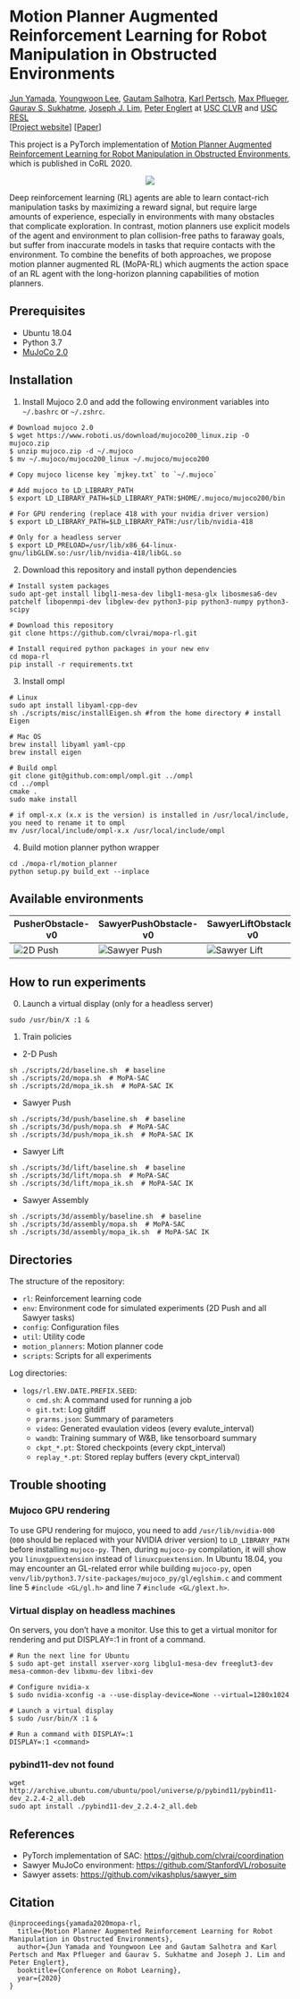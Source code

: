 # Motion Planner Augmented Reinforcement Learning for Robot Manipulation in Obstructed Environments

[Jun Yamada](https://junjungoal.tech), [Youngwoon Lee](https://youngwoon.github.io), [Gautam Salhotra](https://www.gautamsalhotra.com/), [Karl Pertsch](https://kpertsch.github.io), [Max Pflueger](https://mpflueger.github.io/), [Gaurav S. Sukhatme](http://robotics.usc.edu/~gaurav), [Joseph J. Lim](https://viterbi-web.usc.edu/~limjj/), [Peter Englert](http://www.peter-englert.net/) at [USC CLVR](https://clvrai.com) and [USC RESL](https://robotics.usc.edu/resl/) <br/>
[[Project website](https://clvrai.com/mopa-rl)] [[Paper]()]

This project is a PyTorch implementation of [Motion Planner Augmented Reinforcement Learning for Robot Manipulation in Obstructed Environments](https://clvrai.com/mopa-rl), which is published in CoRL 2020.


<p align="center">
    <img src="docs/video/teaser.gif">
</p>


Deep reinforcement learning (RL) agents are able to learn contact-rich manipulation tasks by maximizing a reward signal, but require large amounts of experience, especially in environments with many obstacles that complicate exploration. In contrast, motion planners use explicit models of the agent and environment to plan collision-free paths to faraway goals, but suffer from inaccurate models in tasks that require contacts with the environment. To combine the benefits of both approaches, we propose motion planner augmented RL (MoPA-RL) which augments the action space of an RL agent with the long-horizon planning capabilities of motion planners.


## Prerequisites
- Ubuntu 18.04
- Python 3.7
- [MuJoCo 2.0](http://www.mujoco.org/)


## Installation
1. Install Mujoco 2.0 and add the following environment variables into `~/.bashrc` or `~/.zshrc`.
```
# Download mujoco 2.0
$ wget https://www.roboti.us/download/mujoco200_linux.zip -O mujoco.zip
$ unzip mujoco.zip -d ~/.mujoco
$ mv ~/.mujoco/mujoco200_linux ~/.mujoco/mujoco200

# Copy mujoco license key `mjkey.txt` to `~/.mujoco`

# Add mujoco to LD_LIBRARY_PATH
$ export LD_LIBRARY_PATH=$LD_LIBRARY_PATH:$HOME/.mujoco/mujoco200/bin

# For GPU rendering (replace 418 with your nvidia driver version)
$ export LD_LIBRARY_PATH=$LD_LIBRARY_PATH:/usr/lib/nvidia-418

# Only for a headless server
$ export LD_PRELOAD=/usr/lib/x86_64-linux-gnu/libGLEW.so:/usr/lib/nvidia-418/libGL.so
```

2. Download this repository and install python dependencies
```
# Install system packages
sudo apt-get install libgl1-mesa-dev libgl1-mesa-glx libosmesa6-dev patchelf libopenmpi-dev libglew-dev python3-pip python3-numpy python3-scipy

# Download this repository
git clone https://github.com/clvrai/mopa-rl.git

# Install required python packages in your new env
cd mopa-rl
pip install -r requirements.txt
```

3. Install ompl
```
# Linux
sudo apt install libyaml-cpp-dev
sh ./scripts/misc/installEigen.sh #from the home directory # install Eigen

# Mac OS
brew install libyaml yaml-cpp
brew install eigen

# Build ompl
git clone git@github.com:ompl/ompl.git ../ompl
cd ../ompl
cmake .
sudo make install

# if ompl-x.x (x.x is the version) is installed in /usr/local/include, you need to rename it to ompl
mv /usr/local/include/ompl-x.x /usr/local/include/ompl
```

4. Build motion planner python wrapper
```
cd ./mopa-rl/motion_planner
python setup.py build_ext --inplace
```

## Available environments

| PusherObstacle-v0 | SawyerPushObstacle-v0 | SawyerLiftObstacle-v0 | SawyerAssemblyObstacle-v0 |
| - | - | - | - |
| ![2D Push](docs/img/2D_push.png) | ![Sawyer Push](docs/img/sawyer_push.png) | ![Sawyer Lift](docs/img/sawyer_lift.png) | ![Sawyer Assembly](docs/img/sawyer_assembly.png) |

## How to run experiments
0. Launch a virtual display (only for a headless server)
```
sudo /usr/bin/X :1 &
```

1. Train policies
-  2-D Push
```
sh ./scripts/2d/baseline.sh  # baseline
sh ./scripts/2d/mopa.sh  # MoPA-SAC
sh ./scripts/2d/mopa_ik.sh  # MoPA-SAC IK
```

- Sawyer Push
```
sh ./scripts/3d/push/baseline.sh  # baseline
sh ./scripts/3d/push/mopa.sh  # MoPA-SAC
sh ./scripts/3d/push/mopa_ik.sh  # MoPA-SAC IK
```

- Sawyer Lift
```
sh ./scripts/3d/lift/baseline.sh  # baseline
sh ./scripts/3d/lift/mopa.sh  # MoPA-SAC
sh ./scripts/3d/lift/mopa_ik.sh  # MoPA-SAC IK
```

- Sawyer Assembly
```
sh ./scripts/3d/assembly/baseline.sh  # baseline
sh ./scripts/3d/assembly/mopa.sh  # MoPA-SAC
sh ./scripts/3d/assembly/mopa_ik.sh  # MoPA-SAC IK
```


## Directories
The structure of the repository:

- `rl`: Reinforcement learning code
- `env`: Environment code for simulated experiments (2D Push and all Sawyer tasks)
- `config`: Configuration files
- `util`: Utility code
- `motion_planners`: Motion planner code
- `scripts`: Scripts for all experiments

Log directories:

- `logs/rl.ENV.DATE.PREFIX.SEED`:
  - `cmd.sh`: A command used for running a job
  - `git.txt`: Log gitdiff
  - `prarms.json`: Summary of parameters
  - `video`: Generated evaulation videos (every evalute_interval)
  - `wandb`: Training summary of W&B, like tensorboard summary
  - `ckpt_*.pt`: Stored checkpoints (every ckpt_interval)
  - `replay_*.pt`: Stored replay buffers (every ckpt_interval)


## Trouble shooting

### Mujoco GPU rendering
To use GPU rendering for mujoco, you need to add `/usr/lib/nvidia-000` (`000` should be replaced with your NVIDIA driver version) to `LD_LIBRARY_PATH` before installing `mujoco-py`. Then, during `mujoco-py` compilation, it will show you `linuxgpuextension` instead of `linuxcpuextension`. In Ubuntu 18.04, you may encounter an GL-related error while building `mujoco-py`, open `venv/lib/python3.7/site-packages/mujoco_py/gl/eglshim.c` and comment line 5 `#include <GL/gl.h>` and line 7 `#include <GL/glext.h>`.

### Virtual display on headless machines
On servers, you don’t have a monitor. Use this to get a virtual monitor for rendering and put DISPLAY=:1 in front of a command.

```
# Run the next line for Ubuntu
$ sudo apt-get install xserver-xorg libglu1-mesa-dev freeglut3-dev mesa-common-dev libxmu-dev libxi-dev

# Configure nvidia-x
$ sudo nvidia-xconfig -a --use-display-device=None --virtual=1280x1024

# Launch a virtual display
$ sudo /usr/bin/X :1 &

# Run a command with DISPLAY=:1
DISPLAY=:1 <command>
```

### pybind11-dev not found
```
wget http://archive.ubuntu.com/ubuntu/pool/universe/p/pybind11/pybind11-dev_2.2.4-2_all.deb
sudo apt install ./pybind11-dev_2.2.4-2_all.deb
```


## References
- PyTorch implementation of SAC: https://github.com/clvrai/coordination
- Sawyer MuJoCo environment: https://github.com/StanfordVL/robosuite
- Sawyer assets: https://github.com/vikashplus/sawyer_sim


## Citation
```
@inproceedings{yamada2020mopa-rl,
  title={Motion Planner Augmented Reinforcement Learning for Robot Manipulation in Obstructed Environments},
  author={Jun Yamada and Youngwoon Lee and Gautam Salhotra and Karl Pertsch and Max Pflueger and Gaurav S. Sukhatme and Joseph J. Lim and Peter Englert},
  booktitle={Conference on Robot Learning},
  year={2020}
}
```
